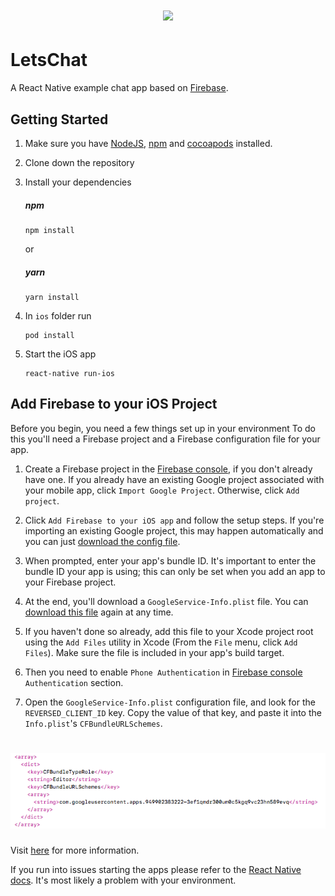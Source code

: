 <h1 align="center">
  <img src="https://user-images.githubusercontent.com/13334788/34674675-41d71bb6-f4a0-11e7-9ebd-4fdc4a130121.png"/><br>
</h1>



# LetsChat
A React Native example chat app based on [Firebase](https://firebase.google.com/).

## Getting Started

1. Make sure you have [NodeJS](https://nodejs.org/), [npm](https://www.npmjs.com/) and [cocoapods](https://cocoapods.org/) installed.

2. Clone down the repository

3. Install your dependencies

    ##### npm
    ```
    npm install
    ```
    or
    ##### yarn
    ```
    yarn install
    ```
4. In `ios` folder run

    ```
    pod install
    ```

5. Start the iOS app

    ```
    react-native run-ios
    ```

 ## Add Firebase to your iOS Project

Before you begin, you need a few things set up in your environment
To do this you'll need a Firebase project and a Firebase configuration file for your app.

1. Create a Firebase project in the [Firebase console](https://console.firebase.google.com/), if you don't already have one. If you already have an existing Google project associated with your mobile app, click `Import Google Project`. Otherwise, click `Add project`.
2. Click `Add Firebase to your iOS app` and follow the setup steps. If you're importing an existing Google project, this may happen automatically and you can just [download the config file](https://support.google.com/firebase/answer/7015592).
3. When prompted, enter your app's bundle ID. It's important to enter the bundle ID your app is using; this can only be set when you add an app to your Firebase project.
4. At the end, you'll download a `GoogleService-Info.plist` file. You can [download this file](https://support.google.com/firebase/answer/7015592) again at any time.
5. If you haven't done so already, add this file to your Xcode project root using the `Add Files` utility in Xcode (From the `File` menu, click `Add Files`). Make sure the file is included in your app's build target.

6. Then you need to enable `Phone Authentication` in [Firebase console](https://console.firebase.google.com/) `Authentication` section.

7. Open the `GoogleService-Info.plist` configuration file, and look for the `REVERSED_CLIENT_ID` key. Copy the value of that key, and paste it into the `Info.plist`'s `CFBundleURLSchemes`.
<h1 align="center">
  <img src="./readme_assets/info_plist.png"/><br>
</h1>

Visit [here](https://firebase.google.com/docs/ios/setup) for more information.

If you run into issues starting the apps please refer to the [React Native docs](https://facebook.github.io/react-native/docs/getting-started.html). It's most likely a problem with your environment.
